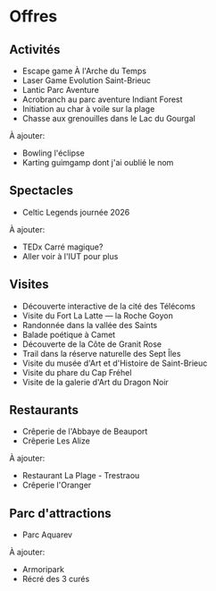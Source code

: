 # Offres

## Activités

- Escape game À l'Arche du Temps
- Laser Game Evolution Saint-Brieuc
- Lantic Parc Aventure
- Acrobranch au parc aventure Indiant Forest
- Initiation au char à voile sur la plage
- Chasse aux grenouilles dans le Lac du Gourgal

À ajouter:

- Bowling l'éclipse
- Karting guimgamp dont j'ai oublié le nom

## Spectacles

- Celtic Legends journée 2026

À ajouter:

- TEDx Carré magique?
- Aller voir à l'IUT pour plus

## Visites

- Découverte interactive de la cité des Télécoms
- Visite du Fort La Latte &mdash; la Roche Goyon
- Randonnée dans la vallée des Saints
- Balade poétique à Camet
- Découverte de la Côte de Granit Rose
- Trail dans la réserve naturelle des Sept Îles
- Visite du musée d'Art et d'Histoire de Saint-Brieuc
- Visite du phare du Cap Fréhel
- Visite de la galerie d'Art du Dragon Noir

## Restaurants

- Crêperie de l'Abbaye de Beauport
- Crêperie Les Alize

À ajouter:

- Restaurant La Plage - Trestraou
- Crêperie l'Oranger

## Parc d'attractions

- Parc Aquarev

À ajouter:

- Armoripark
- Récré des 3 curés
